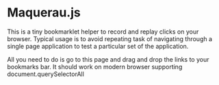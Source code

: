 # Maquerau.js

This is a tiny bookmarklet  helper to record and replay clicks on your browser.
Typical usage is to avoid repeating task of navigating through a single page application to test a particular set of the application.

All you need to do is go to this page and drag and drop the links to your bookmarks bar. It should work on modern browser supporting document.querySelectorAll
